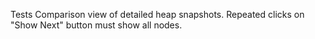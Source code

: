 Tests Comparison view of detailed heap snapshots. Repeated clicks on "Show Next" button must show all nodes.
